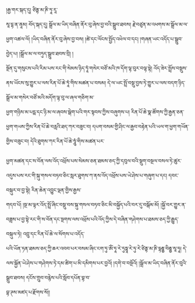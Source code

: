 ﻿  
།རྒྱ་གར་སྐད་དུ། ཙིནྟ་མ་ཎི་ཏཱ་རཱ་  
སཱ་དྷ་ན་ནཱམ། བོད་སྐད་དུ། སྒྲོལ་མ་ཡིད་བཞིན་ནོར་བུ་ཞེས་བྱ་བའི་སྒྲུབ་ཐབས། རྗེ་བཙུན་མ་འཕགས་མ་སྒྲོལ་མ་ལ་ཕྱག་འཚལ་ལོ། །ཡིད་བཞིན་ནོར་བུ་ཞེས་བྱ་བས། །ཚེ་དང་ལོངས་སྤྱོད་འཕེལ་བ་དང། །གཞན་ཡང་འདོད་པ་སྒྲུབ་བྱེད་པ། །སྒྲོལ་མ་ལ་བཏུད་སྒྲུབ་ཐབས་བྲི། །  
སྔོན་དུ་གསུངས་པའི་རིམ་པས་རང་གི་སེམས་ཉིད་ཏཱཾ་གསེར་བཙོ་མའི་ཁ་དོག་ལྟ་བུར་བལྟ་སྟེ། འོད་ཟེར་སྤྲོས་བསྡུས་ནས་ཡོངས་སུ་གྱུར་པ་ལས་རིན་པོ་ཆེ་ཏཱཾ་གིས་མཚན་པ་བསམ། དེ་ལ་ཡང་སྤྲོ་བསྡུ་བྱས་ཏེ་གྱུར་པ་ལས་བདག་ཉིད་སྒྲོལ་མ་གསེར་བཙོ་མའི་མདོག་ལྟ་བུ་ལ་ཞལ་གཅིག་མ་  
ཕྱག་གཉིས་མ་པདྨ་དང་ཉི་མ་ལ་ཞབས་སྒེག་པའི་གར་སྟབས་ཀྱིས་བཞུགས་པ། རིན་པོ་ཆེ་སྣ་ཚོགས་ཀྱི་རྒྱན་ཅན་ཕྱག་གཡས་ཀྱིས་རིན་པོ་ཆེ་བརླའི་ཐད་ཀར་བཟུང་བ། དཔག་བསམ་གྱི་ཤིང་ལ་རྒྱབ་བརྟེན་པའི་ཡལ་ག་ཕྱག་གཡོན་གྱིས་བཟུང་བ། དེའི་ཐུགས་ཀར་རིན་པོ་ཆེ་ཧཱུཾ་གིས་མཚན་པར་  
  
ཕྱག་མཚན་དང་ས་བོན་ལས་འོད་འཕྲོས་པས་སེམས་ཅན་ཐམས་ཅད་ཀྱི་དབུལ་བའི་སྡུག་བསྔལ་བསལ་ཏེ་ཚུར་འདུས་པས་རང་གི་སྐུ་གསལ་བཏབ་ཅིང་སླར་ཐུགས་ཀ་ནས་འོད་འཕྲོས་པས་ཡེ་ཤེས་པ་གཞུག་པ་དང། དབང་བསྐུར་བ་བྱ་སྟེ། རིན་ཆེན་འབྱུང་ལྡན་གྱིས་རྒྱས་  
གདབ་པོ། །སྔ་མ་ལྟར་འོད་སྤྲོ་ཞིང་བསྡུ་བས་སྐུ་གསལ་བཏབ་ཅིང་མི་བསྐྱོད་པའི་བར་དུ་བསྒོམ་མོ། །སྐྱོ་བར་གྱུར་ན་བཟླས་པ་བྱ་སྟེ་རང་གི་ས་བོན་དང་སྔགས་ལས་འཕྲོས་པའི་འོད་ཀྱིས་དེ་བཞིན་གཤེགས་པ་ཐམས་ཅད་ཀྱི་རྒྱུད་བསྐུལ་ཏེ། འབྲུ་དང་རིན་པོ་ཆེ་ལ་སོགས་པ་འདོད་  
པའི་ཡོན་ཏན་ཐམས་ཅད་ཀྱི་ཆར་འབབ་པར་བསམ་ཞིང་ངག་ཏུ་ཨོཾ་ཏཱ་རེ་ཏུཏྟཱ་རེ་ཏུ་རེ་ཙིནྟ་མ་ཎི་དྷརྦྷྱ་བིརྦྷྱ་སཱ་ཧཱ། དེ་ལས་སྐྱོན་ཡེ་ཤེས་པ་གཤེགས་ཏེ་དམ་ཚིག་པ་མི་དམིགས་པར་བྱའོ། །དགེ་བ་བསྔོའོ། །སྒྲོལ་མ་ཡིད་བཞིན་ནོར་བུའི་སྒྲུབ་ཐབས། དངོས་གྲུབ་བརྙེས་པའི་སློབ་དཔོན་བྷ་བ་  
བྷ་ཊས་མཛད་པ་རྫོགས་སོ།།  
  
  
